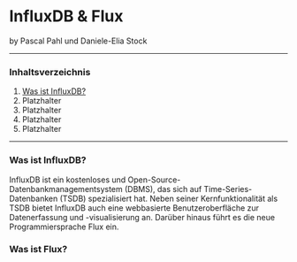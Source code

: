 # InfluxDB & Flux
<p>by Pascal Pahl und Daniele-Elia Stock</p>

---

### Inhaltsverzeichnis
1. [Was ist InfluxDB?](#first)
2. Platzhalter
3. Platzhalter
4. Platzhalter
5. Platzhalter

---

### <a name="first"></a>Was ist InfluxDB?

InfluxDB ist ein kostenloses und Open-Source-Datenbankmanagementsystem (DBMS), das sich auf Time-Series-Datenbanken (TSDB) spezialisiert hat. Neben seiner Kernfunktionalität als TSDB bietet InfluxDB auch eine webbasierte Benutzeroberfläche zur Datenerfassung und -visualisierung an. Darüber hinaus führt es die neue Programmiersprache Flux ein.

### <a name="second"></a>Was ist Flux?